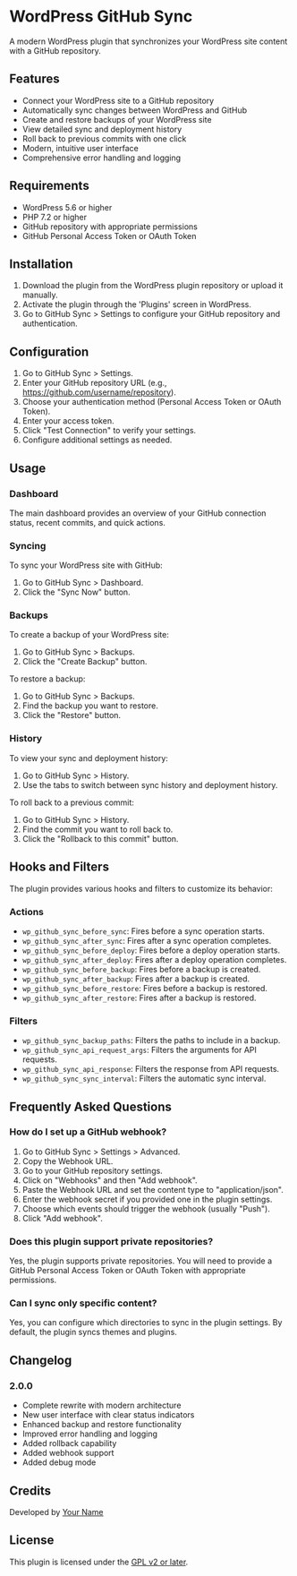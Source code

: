 # WordPress GitHub Sync

A modern WordPress plugin that synchronizes your WordPress site content with a GitHub repository.

## Features

- Connect your WordPress site to a GitHub repository
- Automatically sync changes between WordPress and GitHub
- Create and restore backups of your WordPress site
- View detailed sync and deployment history
- Roll back to previous commits with one click
- Modern, intuitive user interface
- Comprehensive error handling and logging

## Requirements

- WordPress 5.6 or higher
- PHP 7.2 or higher
- GitHub repository with appropriate permissions
- GitHub Personal Access Token or OAuth Token

## Installation

1. Download the plugin from the WordPress plugin repository or upload it manually.
2. Activate the plugin through the 'Plugins' screen in WordPress.
3. Go to GitHub Sync > Settings to configure your GitHub repository and authentication.

## Configuration

1. Go to GitHub Sync > Settings.
2. Enter your GitHub repository URL (e.g., https://github.com/username/repository).
3. Choose your authentication method (Personal Access Token or OAuth Token).
4. Enter your access token.
5. Click "Test Connection" to verify your settings.
6. Configure additional settings as needed.

## Usage

### Dashboard

The main dashboard provides an overview of your GitHub connection status, recent commits, and quick actions.

### Syncing

To sync your WordPress site with GitHub:

1. Go to GitHub Sync > Dashboard.
2. Click the "Sync Now" button.

### Backups

To create a backup of your WordPress site:

1. Go to GitHub Sync > Backups.
2. Click the "Create Backup" button.

To restore a backup:

1. Go to GitHub Sync > Backups.
2. Find the backup you want to restore.
3. Click the "Restore" button.

### History

To view your sync and deployment history:

1. Go to GitHub Sync > History.
2. Use the tabs to switch between sync history and deployment history.

To roll back to a previous commit:

1. Go to GitHub Sync > History.
2. Find the commit you want to roll back to.
3. Click the "Rollback to this commit" button.

## Hooks and Filters

The plugin provides various hooks and filters to customize its behavior:

### Actions

- `wp_github_sync_before_sync`: Fires before a sync operation starts.
- `wp_github_sync_after_sync`: Fires after a sync operation completes.
- `wp_github_sync_before_deploy`: Fires before a deploy operation starts.
- `wp_github_sync_after_deploy`: Fires after a deploy operation completes.
- `wp_github_sync_before_backup`: Fires before a backup is created.
- `wp_github_sync_after_backup`: Fires after a backup is created.
- `wp_github_sync_before_restore`: Fires before a backup is restored.
- `wp_github_sync_after_restore`: Fires after a backup is restored.

### Filters

- `wp_github_sync_backup_paths`: Filters the paths to include in a backup.
- `wp_github_sync_api_request_args`: Filters the arguments for API requests.
- `wp_github_sync_api_response`: Filters the response from API requests.
- `wp_github_sync_sync_interval`: Filters the automatic sync interval.

## Frequently Asked Questions

### How do I set up a GitHub webhook?

1. Go to GitHub Sync > Settings > Advanced.
2. Copy the Webhook URL.
3. Go to your GitHub repository settings.
4. Click on "Webhooks" and then "Add webhook".
5. Paste the Webhook URL and set the content type to "application/json".
6. Enter the webhook secret if you provided one in the plugin settings.
7. Choose which events should trigger the webhook (usually "Push").
8. Click "Add webhook".

### Does this plugin support private repositories?

Yes, the plugin supports private repositories. You will need to provide a GitHub Personal Access Token or OAuth Token with appropriate permissions.

### Can I sync only specific content?

Yes, you can configure which directories to sync in the plugin settings. By default, the plugin syncs themes and plugins.

## Changelog

### 2.0.0
- Complete rewrite with modern architecture
- New user interface with clear status indicators
- Enhanced backup and restore functionality
- Improved error handling and logging
- Added rollback capability
- Added webhook support
- Added debug mode

## Credits

Developed by [Your Name](https://your-website.com)

## License

This plugin is licensed under the [GPL v2 or later](https://www.gnu.org/licenses/gpl-2.0.html).